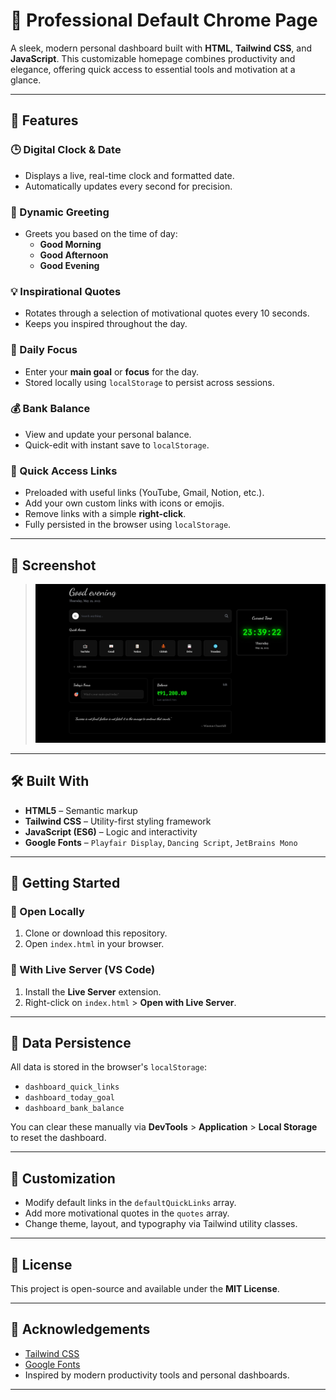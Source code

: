 # 🧠 Professional Default Chrome Page

A sleek, modern personal dashboard built with **HTML**, **Tailwind CSS**, and **JavaScript**. This customizable homepage combines productivity and elegance, offering quick access to essential tools and motivation at a glance.

---

## 🚀 Features

### 🕒 Digital Clock & Date
- Displays a live, real-time clock and formatted date.
- Automatically updates every second for precision.

### 💬 Dynamic Greeting
- Greets you based on the time of day:
  - **Good Morning**
  - **Good Afternoon**
  - **Good Evening**

### 💡 Inspirational Quotes
- Rotates through a selection of motivational quotes every 10 seconds.
- Keeps you inspired throughout the day.

### 🎯 Daily Focus
- Enter your **main goal** or **focus** for the day.
- Stored locally using `localStorage` to persist across sessions.

### 💰 Bank Balance
- View and update your personal balance.
- Quick-edit with instant save to `localStorage`.

### 🔗 Quick Access Links
- Preloaded with useful links (YouTube, Gmail, Notion, etc.).
- Add your own custom links with icons or emojis.
- Remove links with a simple **right-click**.
- Fully persisted in the browser using `localStorage`.

---

## 📸 Screenshot
> ![Dashboard Screenshot](./Screenshot.jpeg)

---

## 🛠️ Built With

- **HTML5** – Semantic markup
- **Tailwind CSS** – Utility-first styling framework
- **JavaScript (ES6)** – Logic and interactivity
- **Google Fonts** – `Playfair Display`, `Dancing Script`, `JetBrains Mono`

---

## 🧪 Getting Started

### 📂 Open Locally
1. Clone or download this repository.
2. Open `index.html` in your browser.

### 🔌 With Live Server (VS Code)
1. Install the **Live Server** extension.
2. Right-click on `index.html` > **Open with Live Server**.

---

## 💾 Data Persistence

All data is stored in the browser's `localStorage`:
- `dashboard_quick_links`
- `dashboard_today_goal`
- `dashboard_bank_balance`

You can clear these manually via **DevTools** > **Application** > **Local Storage** to reset the dashboard.

---

## 🧰 Customization

- Modify default links in the `defaultQuickLinks` array.
- Add more motivational quotes in the `quotes` array.
- Change theme, layout, and typography via Tailwind utility classes.

---

## 📄 License

This project is open-source and available under the **MIT License**.

---

## 🙌 Acknowledgements

- [Tailwind CSS](https://tailwindcss.com)
- [Google Fonts](https://fonts.google.com)
- Inspired by modern productivity tools and personal dashboards.

---
